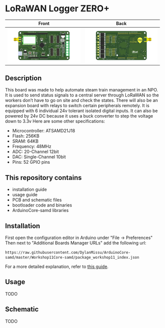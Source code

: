 # LoRaWAN Logger ZERO+
| Front | Back |
|---|---|
|![top](./Hardware/LoRaWAN_SCM_TOP.png) | ![top](./Hardware/LoRaWAN_SCM_BOTTOM.png) |

## Description
This board was made to help automate steam train management in an NPO. It is used to send status signals to a central server through LoRaWAN so the workers don’t have to go on site and check the states. There will also be an expansion board with relays to switch certain peripherals remotely.
It is equipped with 6 individual 24v tolerant isolated digital inputs. It can also be powered by 24v DC because it uses a buck converter to step the voltage down to 3.3v
Here are some other specifications:
* Microcontroller: ATSAMD21J18
* Flash: 256KB
* SRAM: 64KB
* Frequency: 48MHz
* ADC: 20-Channel 12bit
* DAC: Single-Channel 10bit 
* Pins: 52 GPIO pins

## This repository contains
* installation guide
* usage guide
* PCB and schematic files
* bootloader code and binaries
* ArduinoCore-samd libraries

## Installation
First open the configuration editor in Arduino under "File -> Preferences"
Then next to "Additional Boards Manager URLs" add the following url:
```
https://raw.githubusercontent.com/DylanMissu/ArduinoCore-samd/master/Workshop11Core-samd/package_workshop11_index.json
```

For a more detailed explanation, refer to [this guide](https://support.arduino.cc/hc/en-us/articles/360016119519-How-to-add-boards-in-the-board-manager).

## Usage
TODO

## Schematic
TODO
